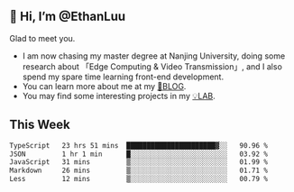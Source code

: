 ## 👋 Hi, I’m @EthanLuu

Glad to meet you.

- I am now chasing my master degree at Nanjing University, doing some research about 「Edge Computing & Video Transmission」, and I also spend my spare time learning front-end development.
- You can learn more about me at my [📝BLOG](https://blog.ethanloo.cn).
- You may find some interesting projects in my [💡LAB](https://lab.ethanloo.cn).

## This Week
<!--START_SECTION:waka-->

```txt
TypeScript   23 hrs 51 mins  ██████████████████████▓░░   90.96 %
JSON         1 hr 1 min      █░░░░░░░░░░░░░░░░░░░░░░░░   03.92 %
JavaScript   31 mins         ▒░░░░░░░░░░░░░░░░░░░░░░░░   01.99 %
Markdown     26 mins         ▒░░░░░░░░░░░░░░░░░░░░░░░░   01.71 %
Less         12 mins         ▒░░░░░░░░░░░░░░░░░░░░░░░░   00.79 %
```

<!--END_SECTION:waka-->
